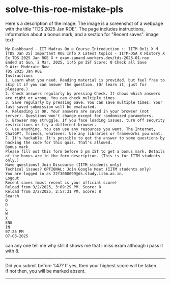 # solve-this-roe-mistake-pls

Here's a description of the image:
The image is a screenshot of a webpage with the title "TDS 2025 Jan ROE". The page includes instructions, information about a bonus mark, and a section for "Recent saves".
image text:
```
My Dashboard - IIT Madras On ☑ Course Introduction :: IITM Onli X M [TDS Jan 25] Important ROE Info X Latest topics - IITM-DSA X History X Ex TDS 2025 Jan ROE X + exam.sanand.workers.dev/tds-2025-01-roe
Ended at Sun, 2 Mar, 2025, 1:45 pm IST Score: 0 Check all Save
9 Air: Moderate Now
TDS 2025 Jan ROE
Instructions
1. Learn what you need. Reading material is provided, but feel free to skip it if you can answer the question. (Or learn it, just for pleasure.)
2. Check answers regularly by pressing Check. It shows which answers are right or wrong. You can check multiple times.
3. Save regularly by pressing Save. You can save multiple times. Your last saved submission will be evaluated.
4. Reloading is OK. Your answers are saved in your browser (not server). Questions won't change except for randomized parameters.
5. Browser may struggle. If you face loading issues, turn off security restrictions or try a different browser.
6. Use anything. You can use any resources you want. The Internet, ChatGPT, friends, whatever. Use any libraries or frameworks you want.
7. It's hackable. It's possible to get the answer to some questions by hacking the code for this quiz. That's allowed.
Bonus mark
Please fill out this form before 5 pm IST to get a bonus mark. Details of the bonus are in the form description. (This is for IITM students only.)
Have questions? Join Discourse (IITM students only)
Techical issues? OPTIONAL: Join Google Meet (IITM students only)
You are logged in as 22f3000099@ds.study.iitm.ac.in.
Logout
Recent saves (most recent is your official score)
Reload from 3/2/2025, 3:09:29 PM. Score: 8
Reload from 3/2/2025, 2:57:31 PM. Score: 8
Search
Q
D
L
W
X
ENG
IN
07:25 PM
07-03-2025
```  
can any one tell me why still it shows me that i miss exam although i pass it with 8.

---

Did you submit before 1:47? If yes, then your highest score will be taken.  
If not then, you will be marked absent.

---

